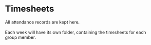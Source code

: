 # Timesheets

All attendance records are kept here.\
\
Each week will have its own folder, containing the timesheets for each group member.
